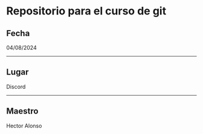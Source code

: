 # Repositorio para el curso de git 
## Fecha
04/08/2024

---

## Lugar
Discord

---

## Maestro
Hector Alonso
